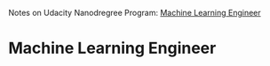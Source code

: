Notes on Udacity Nanodregree Program: [Machine Learning Engineer](https://www.udacity.com/course/machine-learning-engineer-nanodegree--nd009t)

# Machine Learning Engineer


```python

```
